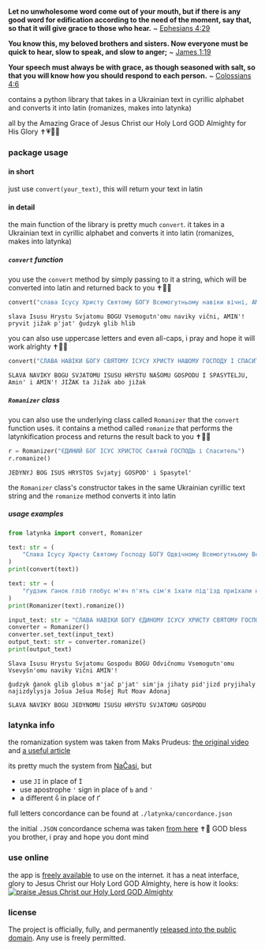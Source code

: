 **Let no unwholesome word come out of your mouth, but if there is any good word for edification according to the need of the moment, say that, so that it will give grace to those who hear.**
~ [Ephesians 4:29](https://www.biblegateway.com/passage/?search=Ephesians+4%3A29&version=NASB,KJV)

**You know this, my beloved brothers and sisters. Now everyone must be quick to hear, slow to speak, and slow to anger;**
~ [James 1:19](https://www.biblegateway.com/passage/?search=James+1%3A19&version=NASB,KJV)

**Your speech must always be with grace, as though seasoned with salt, so that you will know how you should respond to each person.**
~ [Colossians 4:6](https://www.biblegateway.com/passage/?search=Colossians+4%3A6&version=NASB,KJV)

contains a python library that takes in a Ukrainian text in cyrillic alphabet and converts it into latin (romanizes, makes into latynka)

all by the Amazing Grace of Jesus Christ our Holy Lord GOD Almighty for His Glory ✝️💗🙏🏼

### package usage
#### in short
just use `convert(your_text)`, this will return your text in latin

#### in detail
the main function of the library is pretty much `convert`. it takes in a Ukrainian text in cyrillic alphabet and converts it into latin (romanizes, makes into latynka)

##### `convert` function
you use the `convert` method by simply passing to it a string, which will be converted into latin and returned back to you ✝️🙏🏼

```python
convert("слава Ісусу Христу Святому БОГУ Всемогутньому навіки вічні, АМІНЬ! привіт їжак п'ять ґудзик гліб хліб")
```
```
slava Isusu Hrystu Svjatomu BOGU Vsemogutn'omu naviky vični, AMIN'! pryvit jižak p'jat' ĝudzyk glib hlib
```

you can also use uppercase letters and even all-caps, i pray and hope it will work alrighty ✝️🙏🏼

```python
convert("СЛАВА НАВІКИ БОГУ СВЯТОМУ ІСУСУ ХРИСТУ НАШОМУ ГОСПОДУ І СПАСИТЕЛЮ, Амінь і АМІНЬ! ЇЖАК та Їжак або їжак")
```
```
SLAVA NAVIKY BOGU SVJATOMU ISUSU HRYSTU NAŠOMU GOSPODU I SPASYTELJU, Amin' i AMIN'! JIŽAK ta Jižak abo jižak
```

##### `Romanizer` class
you can also use the underlying class called `Romanizer` that the `convert` function uses. it contains a method called `romanize` that performs the latynkification process and returns the result back to you ✝️🙏🏼

```python
r = Romanizer("ЄДИНИЙ БОГ ІСУС ХРИСТОС Святий ГОСПОДЬ і Спаситель")
r.romanize()
```
```
JEDYNYJ BOG ISUS HRYSTOS Svjatyj GOSPOD' i Spasytel'
```

the `Romanizer` class's constructor takes in the same Ukrainian cyrillic text string and the `romanize` method converts it into latin

##### usage examples
```python
from latynka import convert, Romanizer

text: str = (
    "Слава Ісусу Христу Святому Господу БОГУ Одвічному Всемогутньому Всевишньому навіки Вічні АМІНЬ!"
)
print(convert(text))

text: str = (
    "ґудзик ґанок гліб глобус м'яч п'ять сім'я їхати під'їзд приїхали наїздилися Йошуа Єшуа Мошей Рут Моав Адонай"
)
print(Romanizer(text).romanize())

input_text: str = "СЛАВА НАВІКИ БОГУ ЄДИНОМУ ІСУСУ ХРИСТУ СВЯТОМУ ГОСПОДУ"
converter = Romanizer()
converter.set_text(input_text)
output_text: str = converter.romanize()
print(output_text)
```
```
Slava Isusu Hrystu Svjatomu Gospodu BOGU Odvičnomu Vsemogutn'omu Vsevyšn'omu naviky Vični AMIN'!

ĝudzyk ĝanok glib globus m'jač p'jat' sim'ja jihaty pid'jizd pryjihaly najizdylysja Jošua Ješua Mošej Rut Moav Adonaj

SLAVA NAVIKY BOGU JEDYNOMU ISUSU HRYSTU SVJATOMU GOSPODU
```

### latynka info
the romanization system was taken from Maks Prudeus: [the original video](https://youtu.be/nHeE2x2UNw4) and [a useful article](https://drukarnia.com.ua/articles/ukrayinska-latinka-maibutnye-nashoyi-krayini-ITKqx)

its pretty much the system from [NaČasi](https://nachasi.com/manifest/), but
- use `JI` in place of `Ї` 
- use apostrophe `'` sign in place of `Ь` and `'`
- a different `Ĝ` in place of `Ґ`

full letters concordance can be found at `./latynka/concordance.json`

the initial `.JSON` concordance schema was taken [from here](https://github.com/paiv/latynka/blob/main/src/data/bundled_tables/nachasi.json) ✝️💓 GOD bless you brother, i pray and hope you dont mind

### use online
the app is [freely available](https://latynka.vercel.app/) to use on the internet. it has a neat interface, glory to Jesus Christ our Holy Lord GOD Almighty, here is how it looks:
[![praise Jesus Christ our Holy Lord GOD Almighty](https://i.imgur.com/3aZuXvO.png)](https://latynka.vercel.app/)

### license
The project is officially, fully, and permanently [released into the public domain](https://creativecommons.org/publicdomain/zero/1.0/). Any use is freely permitted.